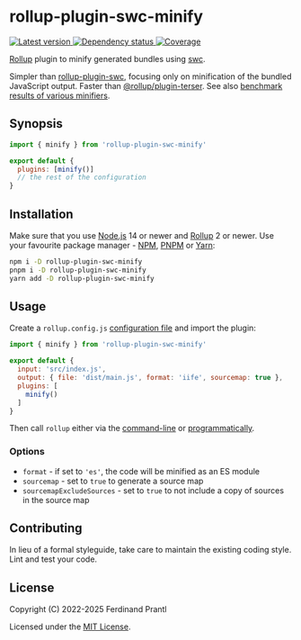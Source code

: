 # rollup-plugin-swc-minify

[![Latest version](https://img.shields.io/npm/v/rollup-plugin-swc-minify)
 ![Dependency status](https://img.shields.io/librariesio/release/npm/rollup-plugin-swc-minify)
](https://www.npmjs.com/package/rollup-plugin-swc-minify)
[![Coverage](https://codecov.io/gh/prantlf/rollup-plugin-swc-minify/branch/master/graph/badge.svg)](https://codecov.io/gh/prantlf/rollup-plugin-swc-minify)

[Rollup] plugin to minify generated bundles using [swc].

Simpler than [rollup-plugin-swc], focusing only on minification of the bundled JavaScript output. Faster than [@rollup/plugin-terser]. See also [benchmark results of various minifiers].

## Synopsis

```js
import { minify } from 'rollup-plugin-swc-minify'

export default {
  plugins: [minify()]
  // the rest of the configuration
}
```

## Installation

Make sure that you use [Node.js] 14 or newer and [Rollup] 2 or newer. Use your favourite package manager - [NPM], [PNPM] or [Yarn]:

```sh
npm i -D rollup-plugin-swc-minify
pnpm i -D rollup-plugin-swc-minify
yarn add -D rollup-plugin-swc-minify
```

## Usage

Create a `rollup.config.js` [configuration file] and import the plugin:

```js
import { minify } from 'rollup-plugin-swc-minify'

export default {
  input: 'src/index.js',
  output: { file: 'dist/main.js', format: 'iife', sourcemap: true },
  plugins: [
    minify()
  ]
}
```

Then call `rollup` either via the [command-line] or [programmatically].

### Options

* `format` - if set to `'es'`, the code will be minified as an ES module
* `sourcemap` - set to `true` to generate a source map
* `sourcemapExcludeSources` - set to `true` to not include a copy of sources in the source map

## Contributing

In lieu of a formal styleguide, take care to maintain the existing coding style. Lint and test your code.

## License

Copyright (C) 2022-2025 Ferdinand Prantl

Licensed under the [MIT License].

[MIT License]: http://en.wikipedia.org/wiki/MIT_License
[Rollup]: https://rollupjs.org/
[Node.js]: https://nodejs.org/
[NPM]: https://www.npmjs.com/
[PNPM]: https://pnpm.io/
[Yarn]: https://yarnpkg.com/
[configuration file]: https://www.rollupjs.org/guide/en/#configuration-files
[command-line]: https://www.rollupjs.org/guide/en/#command-line-reference
[programmatically]: https://www.rollupjs.org/guide/en/#javascript-api
[rollup-plugin-swc]: https://www.npmjs.com/package/rollup-plugin-swc
[@rollup/plugin-terser]: https://www.npmjs.com/package/@rollup/plugin-terser
[swc]: https://swc.rs/
[benchmark results of various minifiers]: https://github.com/prantlf/minification-benchmarks#-results
